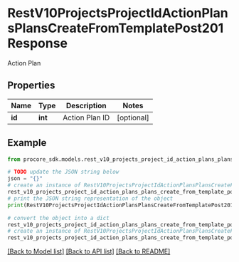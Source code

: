 # RestV10ProjectsProjectIdActionPlansPlansCreateFromTemplatePost201Response

Action Plan

## Properties

Name | Type | Description | Notes
------------ | ------------- | ------------- | -------------
**id** | **int** | Action Plan ID | [optional] 

## Example

```python
from procore_sdk.models.rest_v10_projects_project_id_action_plans_plans_create_from_template_post201_response import RestV10ProjectsProjectIdActionPlansPlansCreateFromTemplatePost201Response

# TODO update the JSON string below
json = "{}"
# create an instance of RestV10ProjectsProjectIdActionPlansPlansCreateFromTemplatePost201Response from a JSON string
rest_v10_projects_project_id_action_plans_plans_create_from_template_post201_response_instance = RestV10ProjectsProjectIdActionPlansPlansCreateFromTemplatePost201Response.from_json(json)
# print the JSON string representation of the object
print(RestV10ProjectsProjectIdActionPlansPlansCreateFromTemplatePost201Response.to_json())

# convert the object into a dict
rest_v10_projects_project_id_action_plans_plans_create_from_template_post201_response_dict = rest_v10_projects_project_id_action_plans_plans_create_from_template_post201_response_instance.to_dict()
# create an instance of RestV10ProjectsProjectIdActionPlansPlansCreateFromTemplatePost201Response from a dict
rest_v10_projects_project_id_action_plans_plans_create_from_template_post201_response_from_dict = RestV10ProjectsProjectIdActionPlansPlansCreateFromTemplatePost201Response.from_dict(rest_v10_projects_project_id_action_plans_plans_create_from_template_post201_response_dict)
```
[[Back to Model list]](../README.md#documentation-for-models) [[Back to API list]](../README.md#documentation-for-api-endpoints) [[Back to README]](../README.md)


